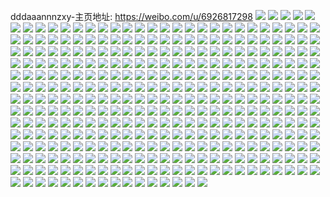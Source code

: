 dddaaannnzxy-主页地址: https://weibo.com/u/6926817298 
![](https://wx4.sinaimg.cn/mw2000/007yMdBEly1h861t3a1u4j30u0140k0u.jpg) 
![](https://wx4.sinaimg.cn/mw2000/007yMdBEly1h861t24gxdj30u014011w.jpg) 
![](https://wx4.sinaimg.cn/mw2000/007yMdBEly1h861t2yd8qj30u014011j.jpg) 
![](https://wx4.sinaimg.cn/mw2000/007yMdBEly1h861t3pvl1j30u0140gs4.jpg) 
![](https://wx4.sinaimg.cn/mw2000/007yMdBEly1h861t4gio4j30u0101qbo.jpg) 
![](https://wx4.sinaimg.cn/mw2000/007yMdBEly1h84dvu3ybaj30u01907d6.jpg) 
![](https://wx4.sinaimg.cn/mw2000/007yMdBEly1h84dvtj1dbj30u01907ee.jpg) 
![](https://wx4.sinaimg.cn/mw2000/007yMdBEly1h84dvttac9j30u01cvdq7.jpg) 
![](https://wx4.sinaimg.cn/mw2000/007yMdBEly1h84dysnzb5j30u0190thq.jpg) 
![](https://wx4.sinaimg.cn/mw2000/007yMdBEly1h7983tu74aj30u00x0dm4.jpg) 
![](https://wx4.sinaimg.cn/mw2000/007yMdBEly1h7983u73pxj30u00wbgrm.jpg) 
![](https://wx4.sinaimg.cn/mw2000/007yMdBEly1h7983ujtbtj30u00y4q7a.jpg) 
![](https://wx4.sinaimg.cn/mw2000/007yMdBEly1h7983v0pllj30u0140gxi.jpg) 
![](https://wx4.sinaimg.cn/mw2000/007yMdBEly1h7983thwymj30u014077p.jpg) 
![](https://wx4.sinaimg.cn/mw2000/007yMdBEly1h7983vbwssj30u01400vy.jpg) 
![](https://wx4.sinaimg.cn/mw2000/007yMdBEly1h78903vhg6j31400u0q7n.jpg) 
![](https://wx4.sinaimg.cn/mw2000/007yMdBEly1h78903f7uuj30u0140q7t.jpg) 
![](https://wx4.sinaimg.cn/mw2000/007yMdBEly1h71ipao1iwj30u0140jtk.jpg) 
![](https://wx4.sinaimg.cn/mw2000/007yMdBEly1h71ipbtkfhj30u0140482.jpg) 
![](https://wx4.sinaimg.cn/mw2000/007yMdBEly1h71ipc2xdwj31400u00w8.jpg) 
![](https://wx4.sinaimg.cn/mw2000/007yMdBEly1h71ipb9ho1j30u0140di1.jpg) 
![](https://wx4.sinaimg.cn/mw2000/007yMdBEly1h71ipay453j30u0140dht.jpg) 
![](https://wx4.sinaimg.cn/mw2000/007yMdBEly1h71ipbif3hj30u014k407.jpg) 
![](https://wx4.sinaimg.cn/mw2000/007yMdBEly1h71ipd80oyj31400u00xh.jpg) 
![](https://wx4.sinaimg.cn/mw2000/007yMdBEly1h71ipca1djj30n01ds0t1.jpg) 
![](https://wx4.sinaimg.cn/mw2000/007yMdBEly1h71ipcvjxsj30u0140k6y.jpg) 
![](https://wx4.sinaimg.cn/mw2000/007yMdBEly1h6unm7rkbjj30u00u00zg.jpg) 
![](https://wx4.sinaimg.cn/mw2000/007yMdBEly1h6unm8466uj30u0140wie.jpg) 
![](https://wx4.sinaimg.cn/mw2000/007yMdBEly1h6q9bcaq29j30u0108t9u.jpg) 
![](https://wx4.sinaimg.cn/mw2000/007yMdBEly1h6q9bcu574j30u0140449.jpg) 
![](https://wx4.sinaimg.cn/mw2000/007yMdBEly1h6q9begiymj30u0140n27.jpg) 
![](https://wx4.sinaimg.cn/mw2000/007yMdBEly1h6q9be6yh8j30u0140tdh.jpg) 
![](https://wx4.sinaimg.cn/mw2000/007yMdBEly1h6q9bdrufaj30u014043x.jpg) 
![](https://wx4.sinaimg.cn/mw2000/007yMdBEly1h6q9bdgvwij30u0140436.jpg) 
![](https://wx4.sinaimg.cn/mw2000/007yMdBEly1h6q9beu41fj30u018pgth.jpg) 
![](https://wx4.sinaimg.cn/mw2000/007yMdBEly1h6q9bd6z52j30ku0rsq7g.jpg) 
![](https://wx4.sinaimg.cn/mw2000/007yMdBEly1h6q9bf4kzhj30u0168tgt.jpg) 
![](https://wx4.sinaimg.cn/mw2000/007yMdBEly1h6njfpspskj30u0140q9u.jpg) 
![](https://wx4.sinaimg.cn/mw2000/007yMdBEly1h6mclb7jdqj30n01dstbh.jpg) 
![](https://wx4.sinaimg.cn/mw2000/007yMdBEly1h6iov0kbmzj30u01hc7da.jpg) 
![](https://wx4.sinaimg.cn/mw2000/007yMdBEly1h6iov15nfuj30u0140dma.jpg) 
![](https://wx4.sinaimg.cn/mw2000/007yMdBEly1h6iov1pqmbj30u014040z.jpg) 
![](https://wx4.sinaimg.cn/mw2000/007yMdBEly1h6iov22zkej30u0140agd.jpg) 
![](https://wx4.sinaimg.cn/mw2000/007yMdBEly1h6iouzpq36j30u0140147.jpg) 
![](https://wx4.sinaimg.cn/mw2000/007yMdBEly1h6iov2e47pj30k00zkjrz.jpg) 
![](https://wx4.sinaimg.cn/mw2000/007yMdBEly1h5zhmzotgqj32an340qv8.jpg) 
![](https://wx4.sinaimg.cn/mw2000/007yMdBEly1h5zhn3kex2j32c0351npg.jpg) 
![](https://wx4.sinaimg.cn/mw2000/007yMdBEly1h2a4ceeunvj32c02c07wi.jpg) 
![](https://wx4.sinaimg.cn/mw2000/007yMdBEly1h2a4cd8liij30tz0i0gue.jpg) 
![](https://wx4.sinaimg.cn/mw2000/007yMdBEly1h2a4cf4ynpj30tu0tutk7.jpg) 
![](https://wx4.sinaimg.cn/mw2000/007yMdBEly1h22iyh2c3uj32c02c0hdu.jpg) 
![](https://wx4.sinaimg.cn/mw2000/007yMdBEly1h1gdnw0126j30n01dskic.jpg) 
![](https://wx4.sinaimg.cn/mw2000/007yMdBEly1h1cr4scn74j32c02c04qr.jpg) 
![](https://wx4.sinaimg.cn/mw2000/007yMdBEly1h1cr4to769j32c02c0hdu.jpg) 
![](https://wx4.sinaimg.cn/mw2000/007yMdBEly1h1cr4ux4w2j32c02c0x6q.jpg) 
![](https://wx4.sinaimg.cn/mw2000/007yMdBEly1h18h3kgozyj32ps2c0x6p.jpg) 
![](https://wx4.sinaimg.cn/mw2000/007yMdBEly1h0z3a1chh9j31o01o0hcd.jpg) 
![](https://wx4.sinaimg.cn/mw2000/007yMdBEly1h0z3a0czs9j31o01o0u0x.jpg) 
![](https://wx4.sinaimg.cn/mw2000/007yMdBEly1h0z39zj8o3j31o01o07ul.jpg) 
![](https://wx4.sinaimg.cn/mw2000/007yMdBEly1h0z3a1y3mxj31o01o01kx.jpg) 
![](https://wx4.sinaimg.cn/mw2000/007yMdBEly1h0z39y9vmxj31o0280e1b.jpg) 
![](https://wx4.sinaimg.cn/mw2000/007yMdBEly1h0z3a0vlq2j31o01o0haw.jpg) 
![](https://wx4.sinaimg.cn/mw2000/007yMdBEly1h0z39wooonj31o01o07tz.jpg) 
![](https://wx4.sinaimg.cn/mw2000/007yMdBEly1h0z39xsu40j31o01o0b29.jpg) 
![](https://wx4.sinaimg.cn/mw2000/007yMdBEly1h0z39z1fwsj31o01o01kh.jpg) 
![](https://wx4.sinaimg.cn/mw2000/007yMdBEly1h0pfl5bd2aj30sg0lcwk7.jpg) 
![](https://wx4.sinaimg.cn/mw2000/007yMdBEly1h0pfl5q1czj30sg0rwag0.jpg) 
![](https://wx4.sinaimg.cn/mw2000/007yMdBEly1h0pfl6kjpxj30sg2chqke.jpg) 
![](https://wx4.sinaimg.cn/mw2000/007yMdBEly1h0pfl783drj30sg0s9dl3.jpg) 
![](https://wx4.sinaimg.cn/mw2000/007yMdBEly1h0pfl7iur6j30sg0s4n23.jpg) 
![](https://wx4.sinaimg.cn/mw2000/007yMdBEly1h0pfl7tqf0j30sg0s8q75.jpg) 
![](https://wx4.sinaimg.cn/mw2000/007yMdBEly1h0pfl84ly5j30sg0scn1w.jpg) 
![](https://wx4.sinaimg.cn/mw2000/007yMdBEly1h0pfl8e1ujj30sg0s8gpq.jpg) 
![](https://wx4.sinaimg.cn/mw2000/007yMdBEly1h0pfl8nelgj30sg0s9jw2.jpg) 
![](https://wx4.sinaimg.cn/mw2000/007yMdBEly1h0pfl508bqj30sg0s2gr6.jpg) 
![](https://wx4.sinaimg.cn/mw2000/007yMdBEly1h0pfj8o0lbj30se0s3wjl.jpg) 
![](https://wx4.sinaimg.cn/mw2000/007yMdBEly1h0pfj9iapyj30sg0s1456.jpg) 
![](https://wx4.sinaimg.cn/mw2000/007yMdBEly1h0pfjact82j30sg2ciwyw.jpg) 
![](https://wx4.sinaimg.cn/mw2000/007yMdBEly1h0pfjaqj9tj30sg0s8agc.jpg) 
![](https://wx4.sinaimg.cn/mw2000/007yMdBEly1h0pfjb10wrj30sg0rygrd.jpg) 
![](https://wx4.sinaimg.cn/mw2000/007yMdBEly1h0pfjbaz4ij30sg0scn2p.jpg) 
![](https://wx4.sinaimg.cn/mw2000/007yMdBEly1h0pfjbiiybj30sg0l9dkt.jpg) 
![](https://wx4.sinaimg.cn/mw2000/007yMdBEly1h0pfj87q3pj30sg0l00xe.jpg) 
![](https://wx4.sinaimg.cn/mw2000/007yMdBEly1h0pfjbwuucj30sg0latdf.jpg) 
![](https://wx4.sinaimg.cn/mw2000/007yMdBEly1h0ihq5u40xj31mv2nwkjl.jpg) 
![](https://wx4.sinaimg.cn/mw2000/007yMdBEly1h0ihq6mp6lj317g2804po.jpg) 
![](https://wx4.sinaimg.cn/mw2000/007yMdBEly1h0ihq4tcikj315511pk3w.jpg) 
![](https://wx4.sinaimg.cn/mw2000/007yMdBEly1h0ihq71vwbj30mi0j8tdq.jpg) 
![](https://wx4.sinaimg.cn/mw2000/007yMdBEly1h0ihq7nug0j31xe1qv1iu.jpg) 
![](https://wx4.sinaimg.cn/mw2000/007yMdBEly1h0ihq89tbxj30y61wbdry.jpg) 
![](https://wx4.sinaimg.cn/mw2000/007yMdBEly1h0ihq9vca8j32ne2aox6p.jpg) 
![](https://wx4.sinaimg.cn/mw2000/007yMdBEly1h03s0v2woyj32c02c0b1f.jpg) 
![](https://wx4.sinaimg.cn/mw2000/007yMdBEly1h03s0mhwawj32c02c01ky.jpg) 
![](https://wx4.sinaimg.cn/mw2000/007yMdBEly1h03s0o1shhj32c02c04qq.jpg) 
![](https://wx4.sinaimg.cn/mw2000/007yMdBEly1h03s0psnzjj32c02c04qq.jpg) 
![](https://wx4.sinaimg.cn/mw2000/007yMdBEly1h03s0r2g0pj32c02c0x6p.jpg) 
![](https://wx4.sinaimg.cn/mw2000/007yMdBEly1h03s15gcr7j30tw0twn51.jpg) 
![](https://wx4.sinaimg.cn/mw2000/007yMdBEly1h03s0thhygj32c02c0x6q.jpg) 
![](https://wx4.sinaimg.cn/mw2000/007yMdBEly1h03s0uimjbj31sc1sc1kx.jpg) 
![](https://wx4.sinaimg.cn/mw2000/007yMdBEly1h03s0lgx9hj31vp1q9qn7.jpg) 
![](https://wx4.sinaimg.cn/mw2000/007yMdBEly1h01csokkmdj30u00uijw6.jpg) 
![](https://wx4.sinaimg.cn/mw2000/007yMdBEly1h01csp0fa1j31400u0n33.jpg) 
![](https://wx4.sinaimg.cn/mw2000/007yMdBEly1h01csphdnij31400u0tet.jpg) 
![](https://wx4.sinaimg.cn/mw2000/007yMdBEly1h01cspwmayj31400u0gsh.jpg) 
![](https://wx4.sinaimg.cn/mw2000/007yMdBEly1h0053hntiqj30u00u0dm3.jpg) 
![](https://wx4.sinaimg.cn/mw2000/007yMdBEly1h0053h2zx4j30u00u045u.jpg) 
![](https://wx4.sinaimg.cn/mw2000/007yMdBEly1h0055rhcyij30tu0psjyr.jpg) 
![](https://wx4.sinaimg.cn/mw2000/007yMdBEly1gzwoh3s55aj32c03401kz.jpg) 
![](https://wx4.sinaimg.cn/mw2000/007yMdBEly1gzu3zrmxnuj33402c0e83.jpg) 
![](https://wx4.sinaimg.cn/mw2000/007yMdBEly1gztlmrc88tj30n01ds7qo.jpg) 
![](https://wx4.sinaimg.cn/mw2000/007yMdBEly1gzt5abe7puj32n82c0u0y.jpg) 
![](https://wx4.sinaimg.cn/mw2000/007yMdBEly1gzr0dl8e0cj33402c0e83.jpg) 
![](https://wx4.sinaimg.cn/mw2000/007yMdBEly1gzr0dneugcj33402c0hdv.jpg) 
![](https://wx4.sinaimg.cn/mw2000/007yMdBEly1gzr0djuuaej32c0340hdu.jpg) 
![](https://wx4.sinaimg.cn/mw2000/007yMdBEly1gzpvcc07u4j32c0340kjm.jpg) 
![](https://wx4.sinaimg.cn/mw2000/007yMdBEly1gzpvcddgjvj32c0340e82.jpg) 
![](https://wx4.sinaimg.cn/mw2000/007yMdBEly1gzpvcao7adj32c0340kjm.jpg) 
![](https://wx4.sinaimg.cn/mw2000/007yMdBEly1gzpvceux3dj33402c0hdu.jpg) 
![](https://wx4.sinaimg.cn/mw2000/007yMdBEly1gzopkab60uj30tz0mi13i.jpg) 
![](https://wx4.sinaimg.cn/mw2000/007yMdBEly1gznnhysxdmj32bj2bjb2b.jpg) 
![](https://wx4.sinaimg.cn/mw2000/007yMdBEly1gznnhx7p6wj32c02c0u0y.jpg) 
![](https://wx4.sinaimg.cn/mw2000/007yMdBEly1gznnhw16p3j32c02c0b2a.jpg) 
![](https://wx4.sinaimg.cn/mw2000/007yMdBEly1gznnhtmz8mj33402c0kjm.jpg) 
![](https://wx4.sinaimg.cn/mw2000/007yMdBEly1gznni0kxzoj32c02c0b2b.jpg) 
![](https://wx4.sinaimg.cn/mw2000/007yMdBEly1gzhd97l2z2j31sz0u0jyy.jpg) 
![](https://wx4.sinaimg.cn/mw2000/007yMdBEly1gzgq43fo0yj31400u0gsc.jpg) 
![](https://wx4.sinaimg.cn/mw2000/007yMdBEly1gzgq42yj6jj30rf0qodie.jpg) 
![](https://wx4.sinaimg.cn/mw2000/007yMdBEly1gzgq4298lhj31400u0gru.jpg) 
![](https://wx4.sinaimg.cn/mw2000/007yMdBEly1gzgq2m3gebj31eo0u078t.jpg) 
![](https://wx4.sinaimg.cn/mw2000/007yMdBEly1gzgq2mjtc7j31400u07am.jpg) 
![](https://wx4.sinaimg.cn/mw2000/007yMdBEly1gzgq2n20mzj31400u0jz4.jpg) 
![](https://wx4.sinaimg.cn/mw2000/007yMdBEly1gzgq2nh5pdj313u0u0agy.jpg) 
![](https://wx4.sinaimg.cn/mw2000/007yMdBEly1gzgq42nfwbj30u0140grm.jpg) 
![](https://wx4.sinaimg.cn/mw2000/007yMdBEly1gzgq43rgikj30sg0g0dj1.jpg) 
![](https://wx4.sinaimg.cn/mw2000/007yMdBEly1gz7o4p0ujoj30n01dsn0g.jpg) 
![](https://wx4.sinaimg.cn/mw2000/007yMdBEly1gz7o4scz5pj30n01dsadf.jpg) 
![](https://wx4.sinaimg.cn/mw2000/007yMdBEly1gz7o4vbd3xj30n01dsdjf.jpg) 
![](https://wx4.sinaimg.cn/mw2000/007yMdBEly1gyx9ygjvrqj30sg59mnpd.jpg) 
![](https://wx4.sinaimg.cn/mw2000/007yMdBEly1gyx9ycnvxij30u014046n.jpg) 
![](https://wx4.sinaimg.cn/mw2000/007yMdBEly1gyx9yh8q1hj30u014046r.jpg) 
![](https://wx4.sinaimg.cn/mw2000/007yMdBEly1gyx9yhugp9j30u0140tgk.jpg) 
![](https://wx4.sinaimg.cn/mw2000/007yMdBEly1gyx9yign82j31400u0n4l.jpg) 
![](https://wx4.sinaimg.cn/mw2000/007yMdBEly1gyx9yj5du3j31400u0wmc.jpg) 
![](https://wx4.sinaimg.cn/mw2000/007yMdBEly1gywkx4axmyj30u0140q84.jpg) 
![](https://wx4.sinaimg.cn/mw2000/007yMdBEly1gywkx4letoj30u0140q9l.jpg) 
![](https://wx4.sinaimg.cn/mw2000/007yMdBEly1gyu7o4gp0rj30u0140n3s.jpg) 
![](https://wx4.sinaimg.cn/mw2000/007yMdBEly1gyu7o4rmtcj30u0140gsb.jpg) 
![](https://wx4.sinaimg.cn/mw2000/007yMdBEly1gyixt47sskj31hc0o0n1f.jpg) 
![](https://wx4.sinaimg.cn/mw2000/007yMdBEly1gyixsiupotj30vu0u0jwg.jpg) 
![](https://wx4.sinaimg.cn/mw2000/007yMdBEly1gyixsj7ex1j31400u07ar.jpg) 
![](https://wx4.sinaimg.cn/mw2000/007yMdBEly1gyixsjqguoj30u0140470.jpg) 
![](https://wx4.sinaimg.cn/mw2000/007yMdBEly1gyixshsxroj31400u0qaq.jpg) 
![](https://wx4.sinaimg.cn/mw2000/007yMdBEly1gyixt3imulj31hc0o0q78.jpg) 
![](https://wx4.sinaimg.cn/mw2000/007yMdBEly1gygmm8f3mtj310s0u0jy9.jpg) 
![](https://wx4.sinaimg.cn/mw2000/007yMdBEly1gygmm90945j31400u045q.jpg) 
![](https://wx4.sinaimg.cn/mw2000/007yMdBEly1gygmm9cq2jj31400u0wm2.jpg) 
![](https://wx4.sinaimg.cn/mw2000/007yMdBEly1gygmm7r328j31400u07dp.jpg) 
![](https://wx4.sinaimg.cn/mw2000/007yMdBEly1gyfmuoxv72j30n01dswli.jpg) 
![](https://wx4.sinaimg.cn/mw2000/007yMdBEly1gyfmur036yj30n01dsjyh.jpg) 
![](https://wx4.sinaimg.cn/mw2000/007yMdBEly1gyfmut1qshj30n01dswmw.jpg) 
![](https://wx4.sinaimg.cn/mw2000/007yMdBEly1gyfmuvndarj30n01ds119.jpg) 
![](https://wx4.sinaimg.cn/mw2000/007yMdBEly1gyd5mwqhfqj31400u045e.jpg) 
![](https://wx4.sinaimg.cn/mw2000/007yMdBEly1gyd5mw7cc5j31400u0q9j.jpg) 
![](https://wx4.sinaimg.cn/mw2000/007yMdBEly1gyd5mxyg8mj31400u0jx6.jpg) 
![](https://wx4.sinaimg.cn/mw2000/007yMdBEly1gyd5mycsq9j31400u0dmf.jpg) 
![](https://wx4.sinaimg.cn/mw2000/007yMdBEly1gyd5mym7osj31400u0grt.jpg) 
![](https://wx4.sinaimg.cn/mw2000/007yMdBEly1gy9u1nzjvbj30u0140478.jpg) 
![](https://wx4.sinaimg.cn/mw2000/007yMdBEly1gy9u1pepqoj30u0140k0r.jpg) 
![](https://wx4.sinaimg.cn/mw2000/007yMdBEly1gy9u1poehhj30u0140n6l.jpg) 
![](https://wx4.sinaimg.cn/mw2000/007yMdBEly1gy9u1pz8tnj30u0140guz.jpg) 
![](https://wx4.sinaimg.cn/mw2000/007yMdBEly1gxzfcp0oaaj30u0124ah1.jpg) 
![](https://wx4.sinaimg.cn/mw2000/007yMdBEly1gxzfcpbhn5j30u0140agn.jpg) 
![](https://wx4.sinaimg.cn/mw2000/007yMdBEly1gxzfcpq4q7j30u0140jzj.jpg) 
![](https://wx4.sinaimg.cn/mw2000/007yMdBEly1gxzfco5yd1j30u014046m.jpg) 
![](https://wx4.sinaimg.cn/mw2000/007yMdBEly1gxwu10lwsmj31400u0tfx.jpg) 
![](https://wx4.sinaimg.cn/mw2000/007yMdBEly1gx6i1meierj30u0140n7x.jpg) 
![](https://wx4.sinaimg.cn/mw2000/007yMdBEly1gx6i1p5lelj30u0140n99.jpg) 
![](https://wx4.sinaimg.cn/mw2000/007yMdBEly1gx6i1ljkwaj30u014010u.jpg) 
![](https://wx4.sinaimg.cn/mw2000/007yMdBEly1gx6i1ul95ij30u014017p.jpg) 
![](https://wx4.sinaimg.cn/mw2000/007yMdBEly1gx6i1ps74vj31400u0k3s.jpg) 
![](https://wx4.sinaimg.cn/mw2000/007yMdBEly1gx6i1qgjdgj30u0140496.jpg) 
![](https://wx4.sinaimg.cn/mw2000/007yMdBEly1gx6i1vjm78j31400u0n6i.jpg) 
![](https://wx4.sinaimg.cn/mw2000/007yMdBEly1gx6i1xv33kj30u0140n6t.jpg) 
![](https://wx4.sinaimg.cn/mw2000/007yMdBEly1gx6i1o6emmj30u0140124.jpg) 
![](https://wx4.sinaimg.cn/mw2000/007yMdBEly1gvtv2w8al8j31400u0tfr.jpg) 
![](https://wx4.sinaimg.cn/mw2000/007yMdBEly1gvtv2vfc8hj30u0140jyv.jpg) 
![](https://wx4.sinaimg.cn/mw2000/007yMdBEly1gvtv2wlw7mj30u0140gty.jpg) 
![](https://wx4.sinaimg.cn/mw2000/007yMdBEly1gvtv2x1lncj31400u0k1j.jpg) 
![](https://wx4.sinaimg.cn/mw2000/007yMdBEly1gvtv2xdhnxj31400u0grf.jpg) 
![](https://wx4.sinaimg.cn/mw2000/007yMdBEly1gvnx4t22bwj60n00v7gq002.jpg) 
![](https://wx4.sinaimg.cn/mw2000/007yMdBEly1gvnx4tvmz6j61400u07f202.jpg) 
![](https://wx4.sinaimg.cn/mw2000/007yMdBEly1gvnx4u7f1hj60u0140wkx02.jpg) 
![](https://wx4.sinaimg.cn/mw2000/007yMdBEly1gvnx4snysrj61400u0k0402.jpg) 
![](https://wx4.sinaimg.cn/mw2000/007yMdBEly1gvkv7judmmj60n01ds78f02.jpg) 
![](https://wx4.sinaimg.cn/mw2000/007yMdBEly1gvkv7jjfzcj60n01ds0x002.jpg) 
![](https://wx4.sinaimg.cn/mw2000/007yMdBEly1gvkv7j6okwj60u0140n3z02.jpg) 
![](https://wx4.sinaimg.cn/mw2000/007yMdBEly1gvewukdx01j60u0140wpw02.jpg) 
![](https://wx4.sinaimg.cn/mw2000/007yMdBEly1gvewukpbtqj60u014012o02.jpg) 
![](https://wx4.sinaimg.cn/mw2000/007yMdBEly1gvewul2tp7j61400u0n3v02.jpg) 
![](https://wx4.sinaimg.cn/mw2000/007yMdBEly1gvewuldejuj60u0140wln02.jpg) 
![](https://wx4.sinaimg.cn/mw2000/007yMdBEly1gvewuk0249j60u0140qc502.jpg) 
![](https://wx4.sinaimg.cn/mw2000/007yMdBEly1gvewulpy79j60u0140n7z02.jpg) 
![](https://wx4.sinaimg.cn/mw2000/007yMdBEly1gvewum12dsj60u014013202.jpg) 
![](https://wx4.sinaimg.cn/mw2000/007yMdBEly1gvewumdlftj60u0140tjg02.jpg) 
![](https://wx4.sinaimg.cn/mw2000/007yMdBEly1gvewump1g4j60hr0hrjsm02.jpg) 
![](https://wx4.sinaimg.cn/mw2000/007yMdBEly1gvage8o3jfj61400u0tfo02.jpg) 
![](https://wx4.sinaimg.cn/mw2000/007yMdBEly1gv6hodyjxmj60zc0u0jym02.jpg) 
![](https://wx4.sinaimg.cn/mw2000/007yMdBEly1gv6hoedstgj61400u0gwn02.jpg) 
![](https://wx4.sinaimg.cn/mw2000/007yMdBEly1gv6hod31clj61400u0alh02.jpg) 
![](https://wx4.sinaimg.cn/mw2000/007yMdBEly1gv6hodh1b4j60u0140q9z02.jpg) 
![](https://wx4.sinaimg.cn/mw2000/007yMdBEly1guqlfvdnijj60u0140tdq02.jpg) 
![](https://wx4.sinaimg.cn/mw2000/007yMdBEly1guqlft06mjj60u00u0dka02.jpg) 
![](https://wx4.sinaimg.cn/mw2000/007yMdBEly1guqlfuwduoj60u00u0tbc02.jpg) 
![](https://wx4.sinaimg.cn/mw2000/007yMdBEly1gtqsanfp78j30u01407dy.jpg) 
![](https://wx4.sinaimg.cn/mw2000/007yMdBEly1gtqsap5x4jj30u0140ai7.jpg) 
![](https://wx4.sinaimg.cn/mw2000/007yMdBEly1gtqsatgceuj31400u0aik.jpg) 
![](https://wx4.sinaimg.cn/mw2000/007yMdBEly1gtqsaqjjznj30u0140tfx.jpg) 
![](https://wx4.sinaimg.cn/mw2000/007yMdBEly1gtqsausg65j30u012fwkj.jpg) 
![](https://wx4.sinaimg.cn/mw2000/007yMdBEly1gtqsarm939j31400u0dn4.jpg) 
![](https://wx4.sinaimg.cn/mw2000/007yMdBEly1gtqsakze0vj30u0140wnh.jpg) 
![](https://wx4.sinaimg.cn/mw2000/007yMdBEly1gtqsao7toyj30u0140wlv.jpg) 
![](https://wx4.sinaimg.cn/mw2000/007yMdBEly1gtqsavscj4j30u014044q.jpg) 
![](https://wx4.sinaimg.cn/mw2000/007yMdBEly1gt278fswjxj31400u0wne.jpg) 
![](https://wx4.sinaimg.cn/mw2000/007yMdBEly1gt278fb27pj30u0140tiq.jpg) 
![](https://wx4.sinaimg.cn/mw2000/007yMdBEly1gt278ewyetj31400u012o.jpg) 
![](https://wx4.sinaimg.cn/mw2000/007yMdBEly1gt278g6xbzj31400u0wng.jpg) 
![](https://wx4.sinaimg.cn/mw2000/007yMdBEly1gt278gssy4j31400u045m.jpg) 
![](https://wx4.sinaimg.cn/mw2000/007yMdBEly1gsupl3zduwj33402c0kjl.jpg) 
![](https://wx4.sinaimg.cn/mw2000/007yMdBEly1gsupl2gaqcj33402c0x6q.jpg) 
![](https://wx4.sinaimg.cn/mw2000/007yMdBEly1gsrtmshy3aj33342bchdu.jpg) 
![](https://wx4.sinaimg.cn/mw2000/007yMdBEly1gsowdbobbyj30u01400us.jpg) 
![](https://wx4.sinaimg.cn/mw2000/007yMdBEly1gsowdcpldkj30u0140adq.jpg) 
![](https://wx4.sinaimg.cn/mw2000/007yMdBEly1gsobi759zoj30mt0u049l.jpg) 
![](https://wx4.sinaimg.cn/mw2000/007yMdBEly1gsobi7iwm4j30u00u0n91.jpg) 
![](https://wx4.sinaimg.cn/mw2000/007yMdBEly1gsobi80543j30u00u0wus.jpg) 
![](https://wx4.sinaimg.cn/mw2000/007yMdBEly1gsgjxxhrzkj30o21e6wgq.jpg) 
![](https://wx4.sinaimg.cn/mw2000/007yMdBEly1gsauirotv0j30u00u0dy6.jpg) 
![](https://wx4.sinaimg.cn/mw2000/007yMdBEly1gsauirzavoj30u00u0k6q.jpg) 
![](https://wx4.sinaimg.cn/mw2000/007yMdBEly1gsauisa3b9j30u00u0apc.jpg) 
![](https://wx4.sinaimg.cn/mw2000/007yMdBEly1gsauiso8dgj30u00u0kak.jpg) 
![](https://wx4.sinaimg.cn/mw2000/007yMdBEly1gsauithejzj30sg2dchdt.jpg) 
![](https://wx4.sinaimg.cn/mw2000/007yMdBEly1gsauitu2fej30u00u0to4.jpg) 
![](https://wx4.sinaimg.cn/mw2000/007yMdBEly1gs6jcijfu7j31400u04qp.jpg) 
![](https://wx4.sinaimg.cn/mw2000/007yMdBEly1gs6jcj2a5sj31400u04qp.jpg) 
![](https://wx4.sinaimg.cn/mw2000/007yMdBEly1gs6jck1erzj30u00u07ow.jpg) 
![](https://wx4.sinaimg.cn/mw2000/007yMdBEly1gs6jclpvfkj33342bckjm.jpg) 
![](https://wx4.sinaimg.cn/mw2000/007yMdBEly1gs6jckrybbj30u00u01an.jpg) 
![](https://wx4.sinaimg.cn/mw2000/007yMdBEly1gs6jckfqmwj30u00u0ke8.jpg) 
![](https://wx4.sinaimg.cn/mw2000/007yMdBEly1gs6jcjioq4j31400u01ht.jpg) 
![](https://wx4.sinaimg.cn/mw2000/007yMdBEly1gs6jcmup8bj30u00u01kx.jpg) 
![](https://wx4.sinaimg.cn/mw2000/007yMdBEly1gs6jcmao7gj30u00u0nnw.jpg) 
![](https://wx4.sinaimg.cn/mw2000/007yMdBEly1gs6i1z80ogj30u00u01hu.jpg) 
![](https://wx4.sinaimg.cn/mw2000/007yMdBEly1gs6i21e7mjj32bc334qva.jpg) 
![](https://wx4.sinaimg.cn/mw2000/007yMdBEly1gs6i22h1mvj30u00u01kx.jpg) 
![](https://wx4.sinaimg.cn/mw2000/007yMdBEly1gs6i22xemnj30u00u01kx.jpg) 
![](https://wx4.sinaimg.cn/mw2000/007yMdBEly1gs6i238ppwj30u00o37jd.jpg) 
![](https://wx4.sinaimg.cn/mw2000/007yMdBEly1gs6i23n6trj30u00u01gr.jpg) 
![](https://wx4.sinaimg.cn/mw2000/007yMdBEly1gs6i23za75j30u00u07qj.jpg) 
![](https://wx4.sinaimg.cn/mw2000/007yMdBEly1gs6i24cs3xj30u00u0000.jpg) 
![](https://wx4.sinaimg.cn/mw2000/007yMdBEly1gs6i24pdnxj30u00u04p5.jpg) 
![](https://wx4.sinaimg.cn/mw2000/007yMdBEly1gs5b61f9n2j31400u0wmw.jpg) 
![](https://wx4.sinaimg.cn/mw2000/007yMdBEly1gs5b635jamj31400u0437.jpg) 
![](https://wx4.sinaimg.cn/mw2000/007yMdBEly1gs5b624e27j31400u0td4.jpg) 
![](https://wx4.sinaimg.cn/mw2000/007yMdBEly1gs5b646gpcj30u0140wqd.jpg) 
![](https://wx4.sinaimg.cn/mw2000/007yMdBEly1gs5b67pn6oj30u014cai8.jpg) 
![](https://wx4.sinaimg.cn/mw2000/007yMdBEly1gs5b66tg48j30u01407h8.jpg) 
![](https://wx4.sinaimg.cn/mw2000/007yMdBEly1gs5b658ffbj30u0140wq7.jpg) 
![](https://wx4.sinaimg.cn/mw2000/007yMdBEly1gs5b69591cj31400u07dr.jpg) 
![](https://wx4.sinaimg.cn/mw2000/007yMdBEly1gs5b65thngj30u00u0tct.jpg) 
![](https://wx4.sinaimg.cn/mw2000/007yMdBEly1gs48yd2ktzj31400u0qdf.jpg) 
![](https://wx4.sinaimg.cn/mw2000/007yMdBEly1gs48yc375pj31400u0duj.jpg) 
![](https://wx4.sinaimg.cn/mw2000/007yMdBEly1gs48yavz87j30u0140k08.jpg) 
![](https://wx4.sinaimg.cn/mw2000/007yMdBEly1gs48y7vf5uj30m50u0418.jpg) 
![](https://wx4.sinaimg.cn/mw2000/007yMdBEly1gs48y90lemj30u0140dlx.jpg) 
![](https://wx4.sinaimg.cn/mw2000/007yMdBEly1gs48y7j50ej30q40no41o.jpg) 
![](https://wx4.sinaimg.cn/mw2000/007yMdBEly1gs48y6dfk8j31400u0tj6.jpg) 
![](https://wx4.sinaimg.cn/mw2000/007yMdBEly1gs48y7824mj31400u0ao3.jpg) 
![](https://wx4.sinaimg.cn/mw2000/007yMdBEly1gs495z8aitj30u0140dr8.jpg) 
![](https://wx4.sinaimg.cn/mw2000/007yMdBEly1gs341henzij30u00u0djs.jpg) 
![](https://wx4.sinaimg.cn/mw2000/007yMdBEly1gs341h3dg6j30u00u0dk3.jpg) 
![](https://wx4.sinaimg.cn/mw2000/007yMdBEly1gs341htnvoj30u00u00x5.jpg) 
![](https://wx4.sinaimg.cn/mw2000/007yMdBEly1gs341iishij30u00u0wke.jpg) 
![](https://wx4.sinaimg.cn/mw2000/007yMdBEly1gs341jcoxhj31400u0786.jpg) 
![](https://wx4.sinaimg.cn/mw2000/007yMdBEly1gs341iwjnwj30u0140tcu.jpg) 
![](https://wx4.sinaimg.cn/mw2000/007yMdBEly1gs341jr751j30u00u0n1s.jpg) 
![](https://wx4.sinaimg.cn/mw2000/007yMdBEly1gs341ksiw3j30u0140n9s.jpg) 
![](https://wx4.sinaimg.cn/mw2000/007yMdBEly1gs341l810oj30u00u0wkl.jpg) 
![](https://wx4.sinaimg.cn/mw2000/007yMdBEly1gs33qpygn6j31400u0tlr.jpg) 
![](https://wx4.sinaimg.cn/mw2000/007yMdBEly1gs33qknbenj30u0140k0s.jpg) 
![](https://wx4.sinaimg.cn/mw2000/007yMdBEly1gs33ql3oy2j31400u0k18.jpg) 
![](https://wx4.sinaimg.cn/mw2000/007yMdBEly1gs33qlikxfj31400u0akp.jpg) 
![](https://wx4.sinaimg.cn/mw2000/007yMdBEly1gs33qnv19cj30u0140n6h.jpg) 
![](https://wx4.sinaimg.cn/mw2000/007yMdBEly1gs33qm5d50j30u0140k0b.jpg) 
![](https://wx4.sinaimg.cn/mw2000/007yMdBEly1gs33qorpw4j30u0171wvs.jpg) 
![](https://wx4.sinaimg.cn/mw2000/007yMdBEly1gs33qngmk9j31400u0gvu.jpg) 
![](https://wx4.sinaimg.cn/mw2000/007yMdBEly1gs33qmyvi8j30u0140to6.jpg) 
![](https://wx4.sinaimg.cn/mw2000/007yMdBEly1gs1kkinklqj30u00u0tcp.jpg) 
![](https://wx4.sinaimg.cn/mw2000/007yMdBEly1gs1kkco1ygj30u00u0q75.jpg) 
![](https://wx4.sinaimg.cn/mw2000/007yMdBEly1gs1kk6kzplj30u00u00ww.jpg) 
![](https://wx4.sinaimg.cn/mw2000/007yMdBEly1gs1kk7a4taj30u00r20wm.jpg) 
![](https://wx4.sinaimg.cn/mw2000/007yMdBEly1gs0gc9gnctj311g0u0td8.jpg) 
![](https://wx4.sinaimg.cn/mw2000/007yMdBEly1gs0gc9wx16j31uo0phwk4.jpg) 
![](https://wx4.sinaimg.cn/mw2000/007yMdBEly1gs0gca87vhj30ol0obdhb.jpg) 
![](https://wx4.sinaimg.cn/mw2000/007yMdBEly1gs0gcanir8j30zh0u0q6j.jpg) 
![](https://wx4.sinaimg.cn/mw2000/007yMdBEly1gs0gcb31dej30tz0tzwig.jpg) 
![](https://wx4.sinaimg.cn/mw2000/007yMdBEly1gs0gcbhgitj30rw0tx78r.jpg) 
![](https://wx4.sinaimg.cn/mw2000/007yMdBEly1gs0gcbs6qsj30rg0tzn10.jpg) 
![](https://wx4.sinaimg.cn/mw2000/007yMdBEly1grvy4kp2vij30u00u0n4h.jpg) 
![](https://wx4.sinaimg.cn/mw2000/007yMdBEly1grvy4k2x94j30u00u0n2s.jpg) 
![](https://wx4.sinaimg.cn/mw2000/007yMdBEly1grvy4l72pbj30u00u0415.jpg) 
![](https://wx4.sinaimg.cn/mw2000/007yMdBEly1grvy4lk9ohj30u00u0wgy.jpg) 
![](https://wx4.sinaimg.cn/mw2000/007yMdBEly1grtnfpokjyj30u00u441i.jpg) 
![](https://wx4.sinaimg.cn/mw2000/007yMdBEly1grse4g8u42j31400u0acz.jpg) 
![](https://wx4.sinaimg.cn/mw2000/007yMdBEly1grse4edaygj30u01o0k0z.jpg) 
![](https://wx4.sinaimg.cn/mw2000/007yMdBEly1grse4biehuj30u00u0q8w.jpg) 
![](https://wx4.sinaimg.cn/mw2000/007yMdBEly1grse4d25hgj30u00u0dkp.jpg) 
![](https://wx4.sinaimg.cn/mw2000/007yMdBEly1grse4fg30xj30u0140dno.jpg) 
![](https://wx4.sinaimg.cn/mw2000/007yMdBEly1grse4gnnymj30cu0u0gmx.jpg) 
![](https://wx4.sinaimg.cn/mw2000/007yMdBEly1grobefx2ujj30u00u0q8z.jpg) 
![](https://wx4.sinaimg.cn/mw2000/007yMdBEly1grd17w34bmj30u00u0wj1.jpg) 
![](https://wx4.sinaimg.cn/mw2000/007yMdBEly1grd17vffvij30sg1kwjwy.jpg) 
![](https://wx4.sinaimg.cn/mw2000/007yMdBEly1grd17uxaw8j30sg1kwdnl.jpg) 
![](https://wx4.sinaimg.cn/mw2000/007yMdBEly1gr47m2iw6kj31400u011z.jpg) 
![](https://wx4.sinaimg.cn/mw2000/007yMdBEly1gr47m1c6a2j30u00u0jv6.jpg) 
![](https://wx4.sinaimg.cn/mw2000/007yMdBEly1gr2k84wgt0j30u00vq0ue.jpg) 
![](https://wx4.sinaimg.cn/mw2000/007yMdBEly1gr2k83xo9ij30sg2fhn9v.jpg) 
![](https://wx4.sinaimg.cn/mw2000/007yMdBEly1gr2k84i35aj31uo0u0460.jpg) 
![](https://wx4.sinaimg.cn/mw2000/007yMdBEly1gqs2a278vsj30rs0rsn19.jpg) 
![](https://wx4.sinaimg.cn/mw2000/007yMdBEly1gqs2a0tdg9j30q618v421.jpg) 
![](https://wx4.sinaimg.cn/mw2000/007yMdBEly1gqffasgv63j30u00u0mze.jpg) 
![](https://wx4.sinaimg.cn/mw2000/007yMdBEly1gqffat3wb0j30u00u0gnf.jpg) 
![](https://wx4.sinaimg.cn/mw2000/007yMdBEly1gqeb3nol02j30u00u0wjb.jpg) 
![](https://wx4.sinaimg.cn/mw2000/007yMdBEly1gqeb3y5beqj30u00u0431.jpg) 
![](https://wx4.sinaimg.cn/mw2000/007yMdBEly1gpmnuz6nqcj30u00u0q63.jpg) 
![](https://wx4.sinaimg.cn/mw2000/007yMdBEly1gpmnuzld1qj30u00u041h.jpg) 
![](https://wx4.sinaimg.cn/mw2000/007yMdBEly1gpckyb8z77j31400u0ae6.jpg) 
![](https://wx4.sinaimg.cn/mw2000/007yMdBEly1gpckycbq28j31400u0jvm.jpg) 
![](https://wx4.sinaimg.cn/mw2000/007yMdBEly1gpckycte56j31400u0q70.jpg) 
![](https://wx4.sinaimg.cn/mw2000/007yMdBEly1gp6wkk83l5j30u016itdi.jpg) 
![](https://wx4.sinaimg.cn/mw2000/007yMdBEly1gp0s66qmzuj31h60u0qae.jpg) 
![](https://wx4.sinaimg.cn/mw2000/007yMdBEly1gp0s67graej31h60u0gsr.jpg) 
![](https://wx4.sinaimg.cn/mw2000/007yMdBEly1gp0s7ne0unj30p00kg76g.jpg) 
![](https://wx4.sinaimg.cn/mw2000/007yMdBEly1gopj142fsuj30u00u0tv5.jpg) 
![](https://wx4.sinaimg.cn/mw2000/007yMdBEly1gopj4advhnj31vo1pwu0x.jpg) 
![](https://wx4.sinaimg.cn/mw2000/007yMdBEly1gommxayx5aj30u00u0qpj.jpg) 
![](https://wx4.sinaimg.cn/mw2000/007yMdBEly1gommxbct0wj30u00u0x3z.jpg) 
